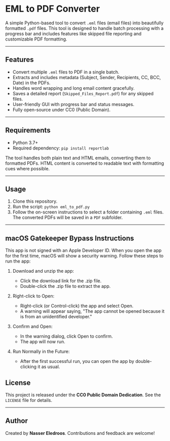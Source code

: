 EML to PDF Converter
====================

A simple Python-based tool to convert `.eml` files (email files) into beautifully formatted `.pdf` files. This tool is designed to handle batch processing with a progress bar and includes features like skipped file reporting and customizable PDF formatting.

---

Features
--------
- Convert multiple `.eml` files to PDF in a single batch.
- Extracts and includes metadata (Subject, Sender, Recipients, CC, BCC, Date) in the PDFs.
- Handles word wrapping and long email content gracefully.
- Saves a detailed report (`Skipped_Files_Report.pdf`) for any skipped files.
- User-friendly GUI with progress bar and status messages.
- Fully open-source under CC0 (Public Domain).

---

Requirements
------------
- Python 3.7+
- Required dependency: `pip install reportlab`

The tool handles both plain text and HTML emails, converting them to formatted PDFs. HTML content is converted to readable text with formatting cues where possible.

---

Usage
-----
1. Clone this repository.
2. Run the script: `python eml_to_pdf.py`
3. Follow the on-screen instructions to select a folder containing `.eml` files. The converted PDFs will be saved in a `PDF` subfolder.

---

macOS Gatekeeper Bypass Instructions
-----

This app is not signed with an Apple Developer ID. When you open the app for the first time, macOS will show a security warning. Follow these steps to run the app:

1. Download and unzip the app:
    - Click the download link for the .zip file.
    - Double-click the .zip file to extract the app.

2. Right-click to Open:
    - Right-click (or Control-click) the app and select Open.
    - A warning will appear saying, "The app cannot be opened because it is from an unidentified developer."

3. Confirm and Open:
    - In the warning dialog, click Open to confirm.
    - The app will now run.

4. Run Normally in the Future:
    - After the first successful run, you can open the app by double-clicking it as usual.

License
-------
This project is released under the **CC0 Public Domain Dedication**. See the `LICENSE` file for details.

---

Author
------
Created by **Nasser Eledroos**. Contributions and feedback are welcome!